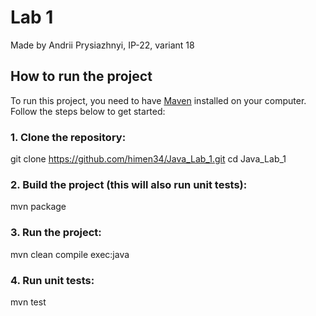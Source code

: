 # Lab 1

Made by Andrii Prysiazhnyi, IP-22, variant 18

## How to run the project

To run this project, you need to have [Maven](https://maven.apache.org/) installed on your computer. Follow the steps below to get started:

### 1. Clone the repository:

git clone https://github.com/himen34/Java_Lab_1.git
cd Java_Lab_1

### 2. Build the project (this will also run unit tests):
mvn package
### 3. Run the project:
mvn clean compile exec:java
### 4. Run unit tests:
mvn test
